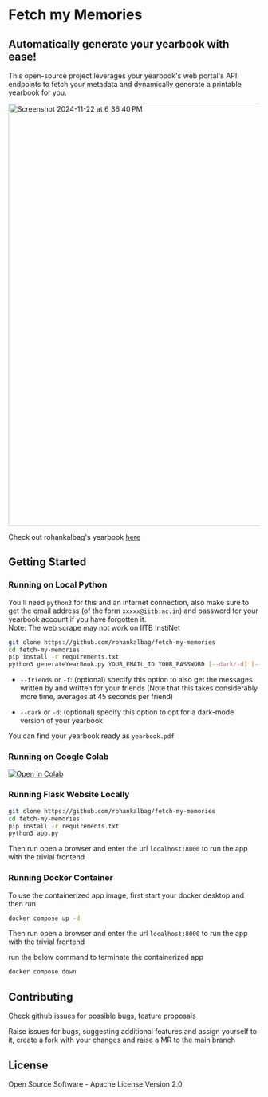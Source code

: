 # Fetch my Memories

## Automatically generate your yearbook with ease!

This open-source project leverages your yearbook's web portal's API endpoints to fetch your metadata and dynamically generate a printable yearbook for you.

<img width="847" alt="Screenshot 2024-11-22 at 6 36 40 PM" src="https://github.com/user-attachments/assets/c57f2fe5-e41d-4223-bcb5-275cf3ebe295">

Check out rohankalbag's yearbook [here](https://github.com/rohankalbag/fetch-my-memories/blob/main/yearbook.pdf)

## Getting Started

### Running on Local Python 

You'll need `python3` for this and an internet connection, also make sure to get the email address (of the form `xxxxx@iitb.ac.in`) and password for your yearbook account if you have forgotten it.    
Note: The web scrape may not work on IITB InstiNet

```bash
git clone https://github.com/rohankalbag/fetch-my-memories
cd fetch-my-memories
pip install -r requirements.txt
python3 generateYearBook.py YOUR_EMAIL_ID YOUR_PASSWORD [--dark/-d] [--friends/-f]
```

- `--friends` or `-f`: (optional) 
specify this option to also get the messages written by and written for your friends (Note that this takes considerably more time, averages at 45 seconds per friend) 

- `--dark` or `-d`: (optional) specify this option to opt for a dark-mode version of your yearbook 

You can find your yearbook ready as `yearbook.pdf`

### Running on Google Colab

<a href="https://colab.research.google.com/drive/1CBSxdaOnImaiUhoKPtAaxAJ9Gp1CBzp7?usp=sharing"><img src="https://colab.research.google.com/assets/colab-badge.svg" alt="Open In Colab"/></a>

### Running Flask Website Locally

```bash
git clone https://github.com/rohankalbag/fetch-my-memories
cd fetch-my-memories
pip install -r requirements.txt
python3 app.py
```
Then run open a browser and enter the url `localhost:8000` to run the app with the trivial frontend

### Running Docker Container

To use the containerized app image, first start your docker desktop and then run

```bash
docker compose up -d
```

Then run open a browser and enter the url `localhost:8000` to run the app with the trivial frontend

run the below command to terminate the containerized app

```bash
docker compose down
```

## Contributing

Check github issues for possible bugs, feature proposals

Raise issues for bugs, suggesting additional features and assign yourself to it, create a fork with your changes and raise a MR to the main branch

## License

Open Source Software - Apache License Version 2.0
